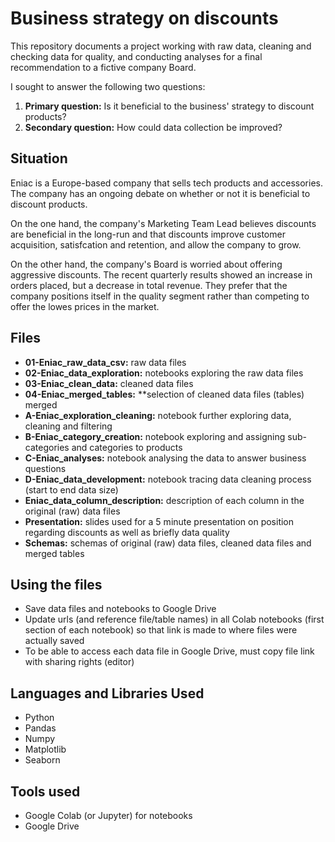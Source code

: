 # Business strategy on discounts
This repository documents a project working with raw data, cleaning and checking data for quality, and conducting analyses for a final recommendation to a fictive company Board.

I sought to answer the following two questions:
1. **Primary question:** Is it beneficial to the business' strategy to discount products?
2. **Secondary question:** How could data collection be improved?

## Situation
Eniac is a Europe-based company that sells tech products and accessories.  The company has an ongoing debate on whether or not it is beneficial to discount products.

On the one hand, the company's Marketing Team Lead believes discounts are beneficial in the long-run and that discounts improve customer acquisition, satisfcation and retention, and allow the company to grow.

On the other hand, the company's Board is worried about offering aggressive discounts.  The recent quarterly results showed an increase in orders placed, but a decrease in total revenue.  They prefer that the company positions itself in the quality segment rather than competing to offer the lowes prices in the market.

## Files
- **01-Eniac_raw_data_csv:** raw data files
- **02-Eniac_data_exploration:** notebooks exploring the raw data files
- **03-Eniac_clean_data:** cleaned data files
- **04-Eniac_merged_tables:** **selection of cleaned data files (tables) merged
- **A-Eniac_exploration_cleaning:** notebook further exploring data, cleaning and filtering
- **B-Eniac_category_creation:** notebook exploring and assigning sub-categories and categories to products
- **C-Eniac_analyses:** notebook analysing the data to answer business questions
- **D-Eniac_data_development:** notebook tracing data cleaning process (start to end data size)
- **Eniac_data_column_description:** description of each column in the original (raw) data files
- **Presentation:** slides used for a 5 minute presentation on position regarding discounts as well as briefly data quality
- **Schemas:** schemas of original (raw) data files, cleaned data files and merged tables

## Using the files
- Save data files and notebooks to Google Drive
- Update urls (and reference file/table names) in all Colab notebooks (first section of each notebook) so that link is made to where files were actually saved
- To be able to access each data file in Google Drive, must copy file link with sharing rights (editor)

## Languages and Libraries Used
- Python
- Pandas
- Numpy
- Matplotlib
- Seaborn

## Tools used
- Google Colab (or Jupyter) for notebooks
- Google Drive

